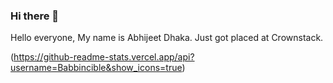 ### Hi there 👋

Hello everyone, My name is Abhijeet Dhaka. Just got placed at Crownstack.

(https://github-readme-stats.vercel.app/api?username=Babbincible&show_icons=true)  
